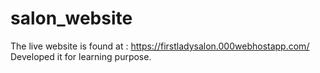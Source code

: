 # salon_website
The live website is found at : https://firstladysalon.000webhostapp.com/
Developed it for learning purpose.
